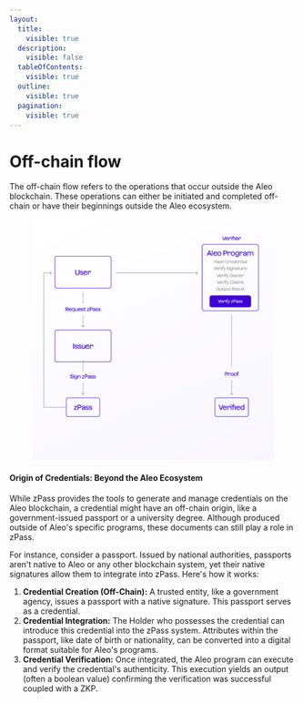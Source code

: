 ```yaml
---
layout:
  title:
    visible: true
  description:
    visible: false
  tableOfContents:
    visible: true
  outline:
    visible: true
  pagination:
    visible: true
---
```


# Off-chain flow

The off-chain flow refers to the operations that occur outside the Aleo blockchain. These operations can either be initiated and completed off-chain or have their beginnings outside the Aleo ecosystem.

<figure><img src="../../.gitbook/assets/offchain.png" alt=""><figcaption></figcaption></figure>

#### Origin of Credentials: Beyond the Aleo Ecosystem

While zPass provides the tools to generate and manage credentials on the Aleo blockchain, a credential might have an off-chain origin, like a government-issued passport or a university degree. Although produced outside of Aleo's specific programs, these documents can still play a role in zPass.

For instance, consider a passport. Issued by national authorities, passports aren't native to Aleo or any other blockchain system, yet their native signatures allow them to integrate into zPass. Here's how it works:

1. **Credential Creation (Off-Chain):** A trusted entity, like a government agency, issues a passport with a native signature. This passport serves as a credential.
2. **Credential Integration:** The Holder who possesses the credential can introduce this credential into the zPass system. Attributes within the passport, like date of birth or nationality, can be converted into a digital format suitable for Aleo's programs.
3. **Credential Verification:** Once integrated, the Aleo program can execute and verify the credential's authenticity. This execution yields an output (often a boolean value) confirming the verification was successful coupled with a ZKP.

